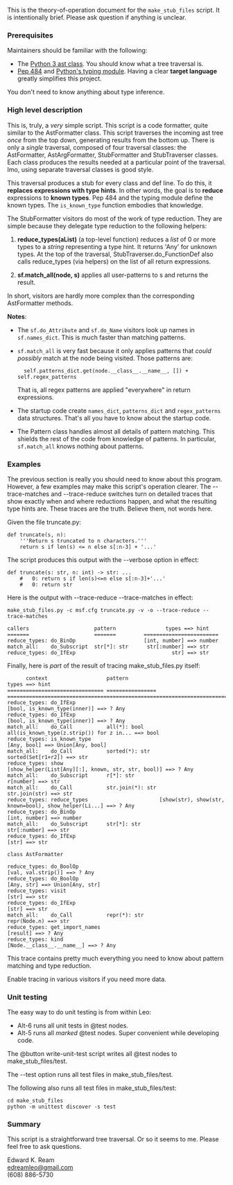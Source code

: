 
This is the theory-of-operation document for the `make_stub_files` script.
It is intentionally brief. Please ask question if anything is unclear.

### Prerequisites

Maintainers should be familiar with the following:

- The [Python 3 ast class](https://docs.python.org/3/library/ast.html).
  You should know what a tree traversal is.
- [Pep 484](https://www.python.org/dev/peps/pep-0484/) and
  [Python's typing module](https://docs.python.org/3/library/typing.html).
  Having a clear **target language** greatly simplifies this project.
  
You don't need to know anything about type inference.

### High level description

This is, truly, a *very* simple script. This script is a code formatter, quite similar to the AstFormatter class. This script traverses the incoming ast tree *once* from the top down, generating results from the bottom up. There is only a *single* traversal, composed of four traversal classes:
the AstFormatter, AstArgFormatter, StubFormatter and StubTraverser classes. Each class produces the results needed at a particular point of the traversal. Imo, using separate traversal classes is good style.

This traversal produces a stub for every class and def line. To do this, it **replaces expressions with type hints**. In other words, the goal is to **reduce** expressions to **known types**.  Pep 484 and the typing module define the known types.  The `is_known_type` function embodies that knowledge. 

The StubFormatter visitors do most of the work of type reduction. They are simple because they delegate type reduction to the following helpers:

1. **reduce_types(aList)** (a top-level function) reduces a *list* of 0 or more types to a *string* representing a type hint. It returns 'Any' for unknown types. At the top of the traversal, StubTraverser.do_FunctionDef also calls reduce_types (via helpers) on the list of all return expressions.

2. **sf.match_all(node, s)** applies all user-patterns to s and returns the result.

In short, visitors are hardly more complex than the corresponding AstFormatter methods.

**Notes**:

- The `sf.do_Attribute` and `sf.do_Name` visitors look up names in `sf.names_dict`. This is much faster than matching patterns.

- `sf.match_all` is very fast because it only applies patterns that *could possibly* match at the node being visited. Those patterns are:

        self.patterns_dict.get(node.__class__.__name__, []) + self.regex_patterns
        
  That is, all regex patterns are applied "everywhere" in return expressions.

- The startup code create `names_dict`, `patterns_dict` and `regex_patterns` data structures. That's all you have to know about the startup code.

- The Pattern class handles almost all details of pattern matching. This shields the rest of the code from knowledge of patterns. In particular, `sf.match_all` knows nothing about patterns.

### Examples

The previous section is really you should need to know about this program.  However, a few examples may make this script's operation clearer. The --trace-matches and --trace-reduce switches turn on detailed traces that show exactly when and where reductions happen, and what the resulting type hints are. These traces are the truth.  Believe them, not words here.

Given the file truncate.py:

    def truncate(s, n):
        '''Return s truncated to n characters.'''
        return s if len(s) <= n else s[:n-3] + '...'
        
The script produces this output with the --verbose option in effect:

    def truncate(s: str, n: int) -> str: ...
        #   0: return s if len(s)<=n else s[:n-3]+'...'
        #   0: return str
        
Here is the output with --trace-reduce --trace-matches in effect:

    make_stub_files.py -c msf.cfg truncate.py -v -o --trace-reduce --trace-matches
    
    callers                     pattern                types ==> hint    
    =======                     =======         ========================
    reduce_types: do_BinOp                      [int, number] ==> number
    match_all:    do_Subscript  str[*]: str      str[:number] ==> str
    reduce_types: do_IfExp                               str] ==> str

Finally, here is *part* of the result of tracing make_stub_files.py itself:

          context                   pattern                                                          types ==> hint    
    =============================== ================ =========================================================================
    reduce_types: do_IfExp                                                    [bool, is_known_type(inner)] ==> ? Any
    reduce_types: do_IfExp                                                    [bool, is_known_type(inner)] ==> ? Any
    match_all:    do_Call           all(*): bool                  all(is_known_type(z.strip()) for z in... ==> bool
    reduce_types: is_known_type                                                                [Any, bool] ==> Union[Any, bool]
    match_all:    do_Call           sorted(*): str                                      sorted(Set[r1+r2]) ==> str
    reduce_types: show                                  [show_helper(List[Any][:], known, str, str, bool)] ==> ? Any
    match_all:    do_Subscript      r[*]: str                                                    r[number] ==> str
    match_all:    do_Call           str.join(*): str                                         str.join(str) ==> str
    reduce_types: reduce_types                       [show(str), show(str, known=bool), show_helper(Li...] ==> ? Any
    reduce_types: do_BinOp                                                                   [int, number] ==> number
    match_all:    do_Subscript      str[*]: str                                               str[:number] ==> str
    reduce_types: do_IfExp                                                                           [str] ==> str
    
    class AstFormatter
    
    reduce_types: do_BoolOp                                                              [val, val.strip()] ==> ? Any
    reduce_types: do_BoolOp                                                                      [Any, str] ==> Union[Any, str]
    reduce_types: visit                                                                               [str] ==> str
    reduce_types: do_IfExp                                                                            [str] ==> str
    match_all:    do_Call           repr(*): str                                               repr(Node.n) ==> str
    reduce_types: get_import_names                                                                 [result] ==> ? Any
    reduce_types: kind                                                            [Node.__class__.__name__] ==> ? Any
    
This trace contains pretty much everything you need to know about pattern matching and type reduction.

Enable tracing in various visitors if you need more data. 

### Unit testing

The easy way to do unit testing is from within Leo:

- Alt-6 runs all unit tests in @test nodes.
- Alt-5 runs all *marked* @test nodes. Super convenient while developing code.

The @button write-unit-test script writes all @test nodes to make_stub_files/test.

The --test option runs all test files in make_stub_files/test.

The following also runs all test files in make_stub_files/test:

    cd make_stub_files
    python -m unittest discover -s test

### Summary

This script is a straightforward tree traversal. Or so it seems to me.
Please feel free to ask questions.

Edward K. Ream  
edreamleo@gmail.com  
(608) 886-5730
